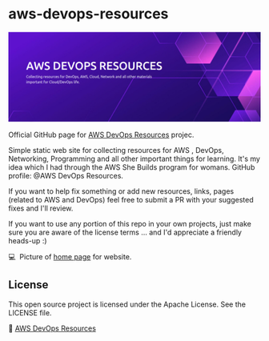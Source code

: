 # aws-devops-resources

 <p align="center"><img src="images/githubawsdevops.png"/></p>

Official GitHub page for [AWS DevOps Resources](https://github.com/awsdevopresources) projec.

Simple static web site for collecting resources for AWS , DevOps, Networking, Programming and all other important things for learning. It's my idea which I had through the AWS She Builds program for womans. GitHub profile: @AWS DevOps Resources.

If you want to help fix something or add new resources, links, pages (related to AWS and DevOps)  feel free to submit a PR with your suggested fixes and I'll review.

If you want to use any portion of this repo in your own projects, just make sure you are aware of the license terms ... and I'd appreciate a friendly heads-up :)


:computer: &nbsp;Picture of [home page](https://github.com/JustPLegend/aws-cloud-resources/blob/main/indexpage.png) for website. 

<h2> License </h2>

This open source project is licensed under the Apache License. See the LICENSE file.

:movie_camera: [AWS DevOps Resources](https://www.youtube.com/channel/UCDalssvq2pHV8EErZyWXb6g)
